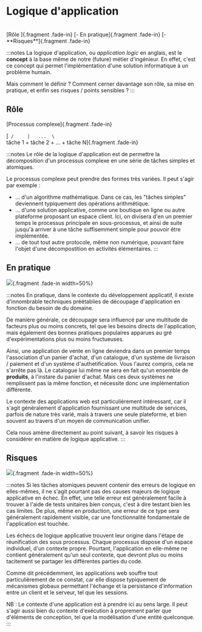 # Logique d'application

<br>
[Rôle ]{.fragment .fade-in}
[- En pratique]{.fragment .fade-in}
[- **Risques**]{.fragment .fade-in}

:::notes
La logique d'application, ou *application logic* en anglais, est le **concept** à la base même de notre (future) métier d'ingénieur.
En effet, c'est ce concept qui permet l'implémentation d'une solution informatique à un problème humain.

Mais comment le définir ?
Comment cerner davantage son rôle, sa mise en pratique, et enfin ses risques / points sensibles ? 
:::

## Rôle

[Processus complexe]{.fragment .fade-in}

[` /     |   ...  \`<br>tâche 1 + tâche 2 + ... + tâche N]{.fragment .fade-in} 

:::notes
Le rôle de la logique d'application est de permettre la décomposition d'un processus complexe en une série de tâches simples et atomiques.

Le processus complexe peut prendre des formes très variées.
Il peut s'agir par exemple :
- ... d'un algorithme mathématique.
Dans ce cas, les "tâches simples" deviennent typiquement des opérations arithmétique.
- ... d'une solution applicative, comme une boutique en ligne ou autre plateforme proposant un espace client.
Ici, on divisera d'en un premier temps le processus principale en sous-processus, et ainsi de suite jusqu'à arriver à une tâche suffisemment simple pour pouvoir être implémentée.
- ... de tout tout autre protocole, même non numérique, pouvant faire l'objet d'une décompostition en activités élémentaires.
:::

## En pratique

![](assets/img/part.png){.fragment .fade-in width=50%}

:::notes
En pratique, dans le contexte du développement applicatif, il existe d'innombrable techniques préétablies de découpage d'application en fonction du besoin de du domaine.

De manière générale, ce découpage sera influencé par une multitude de facteurs plus ou moins concrets, 
tel que les besoins directs de l'application, 
mais également des bonnes pratiques populaires apparues au gré d'expérimentations plus ou moins fructueuses.

Ainsi, une application de vente en ligne deviendra dans un premier temps l'association d'un panier d'achat, d'un catalogue, d'un système de livraison / paiement et d'un système d'authetification.
Vous l'aurez compris, cela ne s'arrête pas là.
Le catalogue lui même ne sera en fait qu'un ensemble de **produits**, à l'instare du panier d'achat. 
Mais ces deux systèmes ne remplissent pas la même fonction, et nécessite donc une implémentation différente.

Le contexte des applications web est particulièrement intéressant, 
car il s'agit généralement d'application fournissant une multitude de services, parfois de nature très varié,
mais à travers une seule plateforme, et bien souvent au travers d'un moyen de communication unifier.

Cela nous amène directement au point suivant, à savoir les risques à considérer en matière de logique applicative. 
:::

## Risques

![](assets/img/fail.png){.fragment .fade-in width=50%}

:::notes
Si les tâches atomiques peuvent contenir des erreurs de logique en elles-mêmes, il ne s'agit pourtant pas des causes majeurs de logique applicative en échec.
En effet, une telle erreur est généralement facile à trouver à l'aide de tests unitaires bien conçus, c'est à dire testant bien les cas limites.
De plus, même en production, une erreur de ce type sera généralement rapidement visible, car une fonctionnalité fondamentale de l'application est touchée.

Les échecs de logique applicative trouvent leur origine dans l'étape de réunification des sous processus.
Chaque processus dispose d'un espace individuel, d'un contexte propre.
Pourtant, l'application en elle-même ne contient généralement qu'un seul contexte, que devront plus ou moins tacitement se partager les différentes parties du code.

Comme dit précédemment, les applications web souffre tout particulièrement de ce constat, 
car elle dispose typiquement de mécanismes globaux permettant l'échange et la persistance d'information entre un client et le serveur, 
tel que les sessions.

NB : Le contexte d'une application est à prendre ici au sens large.
Il peut s'agir aussi bien du contexte d'exécution à proprement parler que d'éléments de conception, 
tel que la modélisation d'une entité quelconque.
:::

